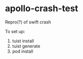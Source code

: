 # apollo-crash-test
Repro(?) of swift crash

To set up:
1. tuist install
1. tuist generate
1. pod install
